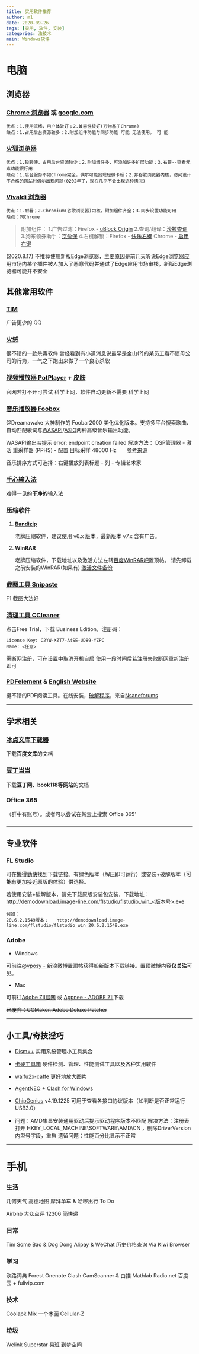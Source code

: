 ```yaml
---
title: 实用软件推荐
author: m1
date: 2020-09-26
tags: [实用, 软件, 安装]
categories: 浊技术
main: Windows软件
---
```

# 电脑

## 浏览器

### [Chrome 浏览器](https://www.google.cn/intl/zh-CN/chrome/) 或 [google.com](https://www.google.com/intl/zh-CN/chrome/)

    优点：1.使用流畅，用户体较好；2.兼容性极好(万物基于Chrome)
    缺点：1.占用后台资源较多；2.附加组件功能与同步功能 可能 无法使用。 可 能

### [火狐浏览器](https://www.mozilla.org/zh-CN/firefox/new/?redirect_source=firefox-com)

    优点：1.较轻便，占用后台资源较少；2.附加组件多，可添加许多扩展功能；3.右键--查看元素功能很好用
    缺点：1.后台服务不如Chrome完全，偶尔可能出现轻微卡顿；2.非谷歌浏览器内核，访问设计不合格的网站时偶尔出现问题(0202年了，现在几乎不会出现这种情况)

### [Vivaldi 浏览器](https://vivaldi.com/zh-hans/)

    优点：1.耐看；2.Chromium(谷歌浏览器)内核，附加组件齐全；3.同步设置功能可用
    缺点：同Chrome

> 附加组件： 
    1.广告过滤：Firefox - [uBlock Origin](https://addons.mozilla.org/zh-CN/firefox/addon/ublock-origin/) 
    2.查词/翻译：[沙拉查词](https://saladict.crimx.com/) 
    3.狗东领券助手：[京价保](https://jjb.im/)
    4.右键解锁：Firefox - [快乐右键](https://addons.mozilla.org/zh-CN/firefox/addon/%E5%BF%AB%E4%B9%90%E5%8F%B3%E9%94%AE/)  Chrome - [启用右键](https://chrome.google.com/webstore/detail/enable-right-click-for-go/ofgdcdohlhjfdhbnfkikfeakhpojhpgm)

(2020.8.17) 不推荐使用新版Edge浏览器，主要原因是前几天听说Edge浏览器应用市场内某个插件被人加入了恶意代码并通过了Edge应用市场审核，新版Edge浏览器可能并不安全

## 其他常用软件

### [TIM](https://office.qq.com/)

广告更少的 QQ

### [火绒](https://www.huorong.cn/)

很不错的一款杀毒软件
<span class="heimu" title="你知道的太多了">曾经看到有小道消息说最早是金山(?)的某员工看不惯母公司的行为，一气之下跑出来做了一个良心杀软</span>

### [视频播放器 PotPlayer](http://potplayer.daum.net/?lang=zh_CN) + [皮肤](modern_x_for_potplayer_update_by_illequal_d9a1sdy.zip)

官网若打不开可尝试 科学上网，软件自动更新不需要 科学上网

### [音乐播放器 Foobox](http://blog.sina.com.cn/s/blog_4c5167670102xhln.html)

@Dreamawake 大神制作的 Foobar2000 美化优化版本。支持多平台搜索歌曲、自动匹配歌词与[WASAPI](https://baike.baidu.com/item/WASAPI/8114771?fr=aladdin)/[ASIO](https://baike.baidu.com/item/ASIO)两种高级音乐输出功能。

WASAPI输出若提示 error: endpoint creation failed 解决方法：
DSP管理器 - 激活 重采样器 (PPHS) - 配置 目标采样 48000 Hz　　[参考来源](https://tieba.baidu.com/p/5431845992)

音乐排序方式可选择：右键播放列表标题 - 列 - 专辑艺术家

### [手心输入法](http://www.xinshuru.com/)

难得一见的**干净的**输入法

### 压缩软件

1. **[Bandizip](http://www.bandisoft.com/bandizip/old/6/)**

    老牌压缩软件，建议使用 v6.x 版本，最新版本 v7.x 含有广告。

2. **WinRAR**

    老牌压缩软件，下载地址以及激活方法左转[百度WinRAR吧](https://tieba.baidu.com/f?kw=winrar)置顶帖。
    请先卸载之前安装的WinRAR(如果有)
    [激活文件备份](rarkey.rar)

### [截图工具 Snipaste](https://zh.snipaste.com/)

F1 截图大法好

### [清理工具 CCleaner](http://www.ccleaner.com/business/ccleaner-business-edition)

点击Free Trial，下载 Business Edition，注册码：

    License Key: C2YW-XZT7-A4SE-UD89-YZPC
    Name: <任意>

需断网注册，可在设置中取消开机自启
使用一段时间后若注册失败断网重新注册即可

### [PDFelement](https://pdf.wondershare.cn) & [English Website](https://pdf.wondershare.com)

挺不错的PDF阅读工具。在线安装，[破解程序](PDFelement_v7.x.x_Patch_v3.5_By_DFoX.exe)，来自[Nsaneforums](https://www.nsaneforums.com/search/?&q=PDFelement&search_and_or=and&sortby=relevancy)

---

## 学术相关

### [冰点文库下载器](http://www.bingdian001.com/?p=832)

下载**百度文库**的文档

### [豆丁当当](https://www.52pojie.cn/thread-1185880-1-1.html)

下载**豆丁网、book118等网站**的文档

### Office 365

（群中有账号）。或者可以尝试在某宝上搜索'Office 365'

### 

---

## 专业软件
### FL Studio

可在[懒得勤快](https://ldqk.org/1373)找到下载链接。有绿色版本（解压即可运行）或安装+破解版本（**可能**有更加接近原版的体验）供选择。

若使用安装+破解版本，请先下载原版安装包安装，下载地址：
    http://demodownload.image-line.com/flstudio/flstudio_win_<版本号>.exe

    例如：
    20.6.2.1549版本：   http://demodownload.image-line.com/flstudio/flstudio_win_20.6.2.1549.exe

### Adobe

* Windows

可前往[@vposy - 新浪微博](https://www.weibo.com/vposy)置顶帖获得船新版本下载链接。置顶微博内容**仅关注**可见。

* Mac

可前往[Adobe ZII官网](https://www.adobezii.com) 或 [Appnee - ADOBE ZII](https://free.appnee.com/adobe-zii/)下载

~~已废弃：CCMaker, Adobe Deluxe Patcher~~

---

## 小工具/奇技淫巧

- [Dism++](https://www.chuyu.me/zh-Hans/index.html) 实用系统管理小工具集合

- [卡硬工具箱](http://www.kbtool.cn/) 硬件检测、管理、性能测试工具以及各种实用软件

- [waifu2x-caffe](https://github.com/lltcggie/waifu2x-caffe/releases) 更好地放大图片

- [AgentNEO](https://neoladder.org/) + [Clash for Windows](https://github.com/Fndroid/clash_for_windows_pkg)

- [ChipGenius](ChipGenius.zip) v4.19.1225 可用于查看各接口协议版本（如判断是否正常运行USB3.0）

- 问题：AMD集显安装通用驱动后提示驱动程序版本不匹配
  解决方法：注册表打开 HKEY_LOCAL_MACHINE\SOFTWARE\AMD\CN ，删除DriverVersion内型号字段，重启
  遗留问题：性能百分比显示不正常

---

# 手机

### 生活

几何天气
高德地图
摩拜单车 & 哈啰出行
To Do

Airbnb
大众点评
12306
简快递

### 日常

Tim
Some Bao & Dog Dong
Alipay & WeChat
历史价格查询
Via
Kiwi Browser

### 学习

欧路词典
Forest
Onenote
Clash
CamScanner & 白描
Mathlab
Radio.net
百度云 + fulivip.com

### 技术

Coolapk
Mix
一个木函
Cellular-Z

### 垃圾

Welink
Superstar
易班
到梦空间





